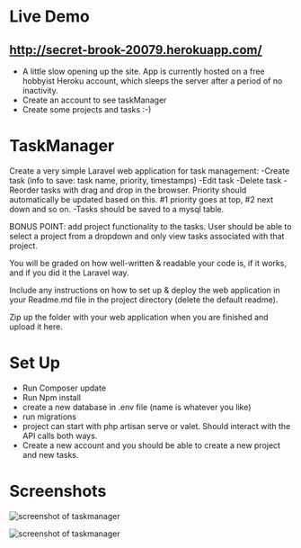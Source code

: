 # Live Demo 
http://secret-brook-20079.herokuapp.com/
-
  - A little slow opening up the site. App is currently hosted on a free hobbyist Heroku account, which sleeps the server after a period of no inactivity. 
  - Create an account to see taskManager
  - Create some projects and tasks :-)

# TaskManager

Create a very simple Laravel web application for task management: -Create task (info to save: task name, priority, timestamps) -Edit task -Delete task -Reorder tasks with drag and drop in the browser. Priority should automatically be updated based on this. #1 priority goes at top, #2 next down and so on. -Tasks should be saved to a mysql table.

BONUS POINT: add project functionality to the tasks. User should be able to select a project from a dropdown and only view tasks associated with that project.

You will be graded on how well-written & readable your code is, if it works, and if you did it the Laravel way.

Include any instructions on how to set up & deploy the web application in your Readme.md file in the project directory (delete the default readme).

Zip up the folder with your web application when you are finished and upload it here.


# Set Up

  - Run Composer update
  - Run Npm install
  - create a new database in .env file (name is whatever you like)
  - run migrations
  - project can start with php artisan serve or valet. Should interact with the API calls both ways.
  - Create a new account and you should be able to create a new project and new tasks.

# Screenshots
<img src="https://res.cloudinary.com/duzsc1kx7/image/upload/v1591272520/Screenshots/TaskManagerScreenshot2.png"
     alt="screenshot of taskmanager" />
     
<img src="https://res.cloudinary.com/duzsc1kx7/image/upload/v1591272520/Screenshots/TaskManagerScreenshot3.png"
     alt="screenshot of taskmanager" />
     
